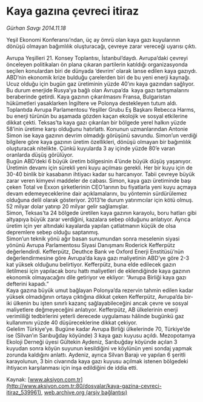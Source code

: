 # Kaya gazına çevreci itiraz

*Gürhan Savgı 2014.11.18*

<div class="pNewsDetailMainContent" itemprop="articleBody">
 <p>
  Yeşil Ekonomi Konferansı’ndan, üç ay ömrü olan kaya gazı kuyularının dönüşü olmayan bağımlılık oluşturacağı, çevreye zarar vereceği uyarısı çıktı.
 </p>
 <p>
  Avrupa Yeşilleri 21. Konsey Toplantısı, İstanbul’daydı. Avrupa’daki çevreyi önceleyen politikaları ön plana çıkaran partilerin katıldığı organizasyonda seçilen konulardan biri de dünyada ‘devrim’ olarak lanse edilen kaya gazıydı. ABD’nin ekonomik krize bulduğu çarelerden biri de bu yeni enerji kaynağı. Ucuz olduğu için bugün gaz üretiminin yüzde 40’ını kaya gazından sağlıyor. Bu durum enerjide Rusya’ya bağlı olan Avrupa’da  kaya gazı tartışmalarını beraberinde getirdi. Kaya gazının çıkarılmasını Fransa, Bulgaristan hükümetleri yasaklarken İngiltere ve Polonya destekleyen tutum aldı.
  <br/>
  Toplantıda Avrupa Parlamentosu Yeşiller Grubu Eş Başkanı Rebecca Harms, bu enerji türünün bu aşamada gözden kaçan ekolojik ve sosyal etkilerine dikkat çekti. Teksas’ta kaya gazı çıkarılan bir bölgede yerel halkın yüzde 58’inin üretime karşı olduğunu hatırlattı. Konunun uzmanlarından Antonie Simon ise kaya gazının devrim olmadığı görüşünü savundu. Simon’un verdiği bilgilere göre kaya gazının üretim özellikleri, dönüşü olmayan bir bağımlılık oluşturacak nitelikte. Çünkü kuyularda 3 ay içinde yüzde 80’e varan oranlarda düşüş görülüyor.
  <br/>
  Bugün ABD’deki 6 büyük üretim bölgesinin 4’ünde büyük düşüş yaşanıyor. Üretimin devamı için sürekli yeni kuyu açılması gerekli. Her bir kuyu için de 30-40 binlik bir kasabanın ihtiyacı kadar su harcanıyor. Tabii çevreye büyük zarar veren kimyevi maddeler de cabası. Simon, kaya gazı üretiminde başı çeken Total ve Exxon şirketlerinin CEO’larının bu fiyatlarla yeni kuyu açmaya devam edemeyeceklerine dair açıklamalarını, bu yöntemin sürdürülemez olduğuna delil olarak gösteriyor. 2013’te durum yatırımcılar için kötü olmuş. 52 milyar dolar yatırıp 20 milyar gelir sağlamışlar.
  <br/>
  Simon, Teksas’ta 24 bölgede üretilen kaya gazının karayolu, boru hatları gibi altyapıya büyük zarar verdiğini, kazalara sebep olduğunu anlatıyor. Ayrıca üretim için yer altındaki kayalarda yapılan çatlatmanın küçük de olsa depremlere sebep olduğu saptanmış.
  <br/>
  Simon’un teknik yönü ağır basan sunumundan sonra meselenin siyasi yönünü Avrupa Parlamentosu Siyasi Danışmanı Roderick Kefferpütz değerlendirdi. Kefferpütz, Deuthce Bank ve Oxford Enerji Enstitüsü’nün değerlendirmesine göre Avrupa’da kaya gazı maliyetinin ABD’ye göre 2-3 kat yüksek olduğunu belirtiyor. Kefferpütz, buna elde edilecek gazın iletilmesi için yapılacak boru hattı maliyetleri de eklendiğinde kaya gazının ekonomik olmayacağını dile getiriyor ve ekliyor: “Avrupa Birliği kaya gazı defterini kapadı.”
  <br/>
  Kaya gazına büyük umut bağlayan Polonya’da rezervin tahmin edilen kadar yüksek olmadığının ortaya çıktığına dikkat çeken Kefferpütz, Avrupa’da bir-iki ülkenin bu işten sınırlı kazanç sağlayabileceğini ancak çevre ve sosyal maliyetlere değmeyeceğini anlatıyor. Kefferpütz, AB ülkelerinin enerji verimliliği tedbirlerini yeterli derecede uygulaması hâlinde bugünkü gaz kullanımını yüzde 40 düşüreceklerine dikkat çekiyor.
  <br/>
  Gelelim Türkiye’ye. Bugüne kadar Avrupa Birliği ülkelerinde 70, Türkiye’de ise (Silvan’ın Sarıbuğday köyünde) 3 kaya gazı kuyusu açıldı. Mezopotamya Ekoloji Derneği üyesi Gültekin Aydeniz, Sarıbuğday köyünde açılan 3 kuyudan sonra köyün suyunun kesildiğini ve köylünün yeni sondaj yapmak zorunda kaldığını anlattı. Aydeniz, ayrıca Silvan Barajı ve yapılan 6 şeritli karayolunun, 3 bin civarında kaya gazı kuyusu açılmak istenen bölgedeki ihtiyacın karşılanması için inşa edildiğini de iddia etti.
 </p>
</div>


Kaynak: [www.aksiyon.com.tr](http://www.aksiyon.com.tr:80/dosyalar/kaya-gazina-cevreci-itiraz_539961), [web.archive.org (arşiv bağlantısı)](http://web.archive.org/web/20141204182944/http://www.aksiyon.com.tr:80/dosyalar/kaya-gazina-cevreci-itiraz_539961)
